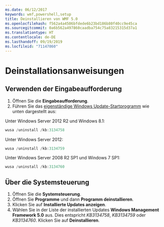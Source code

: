 ```yaml
---
ms.date: 06/12/2017
keywords: wmf,powershell,setup
title: Deinstallieren von WMF 5.0
ms.openlocfilehash: f562a4a4506bfdede6b23bd186b80f40cc9e45ca
ms.sourcegitcommit: 0a6b562a497860caadba754c75a83215315d37a1
ms.translationtype: HT
ms.contentlocale: de-DE
ms.lasthandoff: 09/19/2019
ms.locfileid: "71147860"
---
```

# <a name="uninstallation-instructions"></a>Deinstallationsanweisungen

## <a name="using-command-prompt"></a>Verwenden der Eingabeaufforderung

1. Öffnen Sie die **Eingabeaufforderung**.
2. Führen Sie das [eigenständige Windows Update-Startprogramm](https://support.microsoft.com/en-us/kb/934307) wie unten dargestellt aus:

Unter Windows Server 2012 R2 und Windows 8.1:

```powershell
wusa /uninstall /kb:3134758
```

Unter Windows Server 2012:

```powershell
wusa /uninstall /kb:3134759
```

Unter Windows Server 2008 R2 SP1 und Windows 7 SP1:

```powershell
wusa /uninstall /kb:3134760
```

## <a name="using-control-panel"></a>Über die Systemsteuerung

1. Öffnen Sie die **Systemsteuerung**.
2. Öffnen Sie **Programme** und dann **Programm deinstallieren**.
3. Klicken Sie auf **Installierte Updates anzeigen**.
4. Wählen Sie in der Liste der installierten Updates **Windows Management Framework 5.0** aus. Dies entspricht *KB3134758*, *KB3134759* oder *KB3134760*. Klicken Sie auf **Deinstallieren**.
